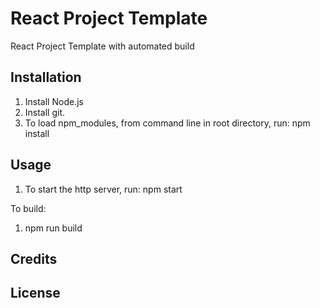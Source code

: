 # React Project Template

React Project Template with automated build

## Installation
1. Install Node.js
2. Install git.
3. To load npm_modules, from command line in root directory, run: npm install

## Usage
1. To start the http server, run: npm start

To build:
1. npm run build

## Credits

## License